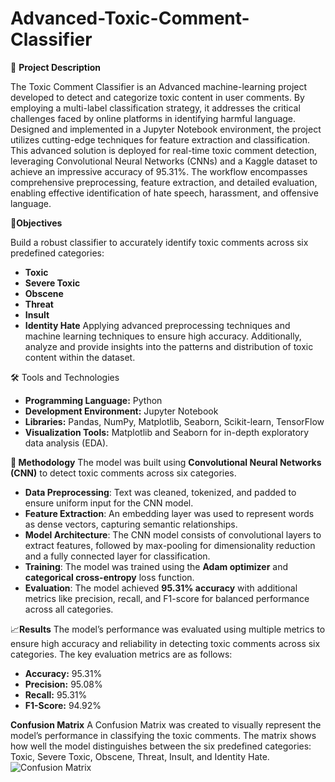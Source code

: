 

# Advanced-Toxic-Comment-Classifier

📜 **Project Description**
 
The Toxic Comment Classifier is an Advanced machine-learning project developed to detect and categorize toxic content in user comments. By employing a multi-label classification strategy, it addresses the critical challenges faced by online platforms in identifying harmful language. Designed and implemented in a Jupyter Notebook environment, the project utilizes cutting-edge techniques for feature extraction and classification.
This advanced solution is deployed for real-time toxic comment detection, leveraging Convolutional Neural Networks (CNNs) and a Kaggle dataset to achieve an impressive accuracy of 95.31%. The workflow encompasses comprehensive preprocessing, feature extraction, and detailed evaluation, enabling effective identification of hate speech, harassment, and offensive language.

🎯**Objectives**

Build a robust classifier to accurately identify toxic comments across six predefined categories:
- **Toxic**  
- **Severe Toxic** 
- **Obscene**  
- **Threat**  
- **Insult**  
- **Identity Hate**
Applying advanced preprocessing techniques and machine learning techniques  to ensure high accuracy. Additionally, analyze and provide insights into the patterns and distribution of toxic content within the dataset.

🛠️ Tools and Technologies
- **Programming Language:** Python  
- **Development Environment:** Jupyter Notebook  
- **Libraries:** Pandas, NumPy, Matplotlib, Seaborn, Scikit-learn, TensorFlow  
- **Visualization Tools:** Matplotlib and Seaborn for in-depth exploratory data analysis (EDA).  

**🚀 Methodology**
The model was built using **Convolutional Neural Networks (CNN)** to detect toxic comments across six categories.  
- **Data Preprocessing**: Text was cleaned, tokenized, and padded to ensure uniform input for the CNN model.  
- **Feature Extraction**: An embedding layer was used to represent words as dense vectors, capturing semantic relationships.  
- **Model Architecture**: The CNN model consists of convolutional layers to extract features, followed by max-pooling for dimensionality reduction and a fully connected layer for classification.  
- **Training**: The model was trained using the **Adam optimizer** and **categorical cross-entropy** loss function.  
- **Evaluation**: The model achieved **95.31% accuracy** with additional metrics like precision, recall, and F1-score for balanced performance across all categories.

📈**Results**
The model’s performance was evaluated using multiple metrics to ensure high accuracy and reliability in detecting toxic comments across six categories. The key evaluation metrics are as follows:
- **Accuracy:** 95.31%
- **Precision:** 95.08%
- **Recall:** 95.31%
- **F1-Score:** 94.92%
  
**Confusion Matrix**
A Confusion Matrix was created to visually represent the model’s performance in classifying the toxic comments. The matrix shows how well the model distinguishes between the six predefined categories: Toxic, Severe Toxic, Obscene, Threat, Insult, and Identity Hate.
 ![Confusion Matrix](images/confusionmatrix.png)


